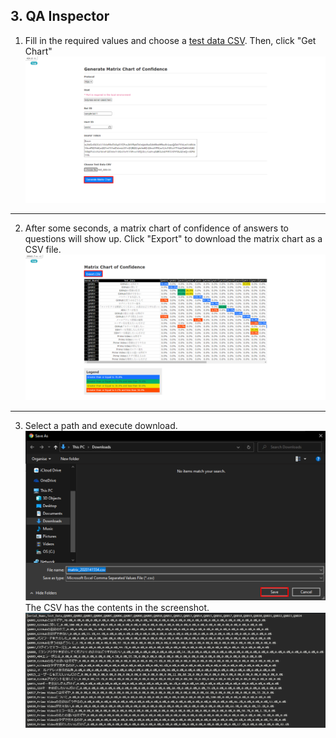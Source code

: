 ## 3. QA Inspector

1. Fill in the required values and choose a [test data CSV](https://github.com/oasis-forever/botpress_inspection_tool_kit_rails/blob/master/spec/factories/test_data.csv).  Then, click "Get Chart"  
![Get Chart](https://github.com/oasis-forever/botpress_inspection_tool_kit_rails/blob/master/public/converse-api-01.png)  

---

2. After some seconds, a matrix chart of confidence of answers to questions will show up.  Click "Export" to download the matrix chart as a CSV file.  
![Matrix Chart](https://github.com/oasis-forever/botpress_inspection_tool_kit_rails/blob/master/public/converse-api-02.png)  

---

3. Select a path and execute download.  
![Download CSV](https://github.com/oasis-forever/botpress_inspection_tool_kit_rails/blob/master/public/converse-api-03.png)  
The CSV has the contents in the screenshot.  
![Matrix CSV](https://github.com/oasis-forever/botpress_inspection_tool_kit_rails/blob/master/public/converse-api-04.png)  
